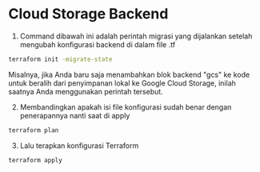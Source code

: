 # Cloud Storage Backend

1. Command dibawah ini adalah perintah migrasi yang dijalankan setelah mengubah konfigurasi backend di dalam file .tf 
```bash
terraform init -migrate-state
```
Misalnya, jika Anda baru saja menambahkan blok backend "gcs" ke kode untuk beralih dari penyimpanan lokal ke Google Cloud Storage, inilah saatnya Anda menggunakan perintah tersebut.

2. Membandingkan apakah isi file konfigurasi sudah benar dengan penerapannya nanti saat di apply
```bash
terraform plan
```

3. Lalu terapkan konfigurasi Terraform
```bash
terraform apply 
```
